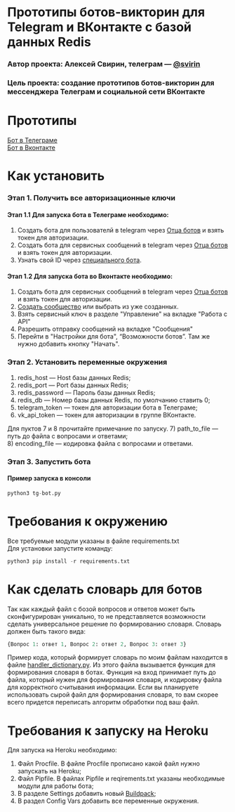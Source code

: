 # Прототипы ботов-викторин для Telegram и ВКонтакте с базой данных Redis
### Автор проекта: Алексей Свирин, телеграм — [@svirin](https://telegram.me/svirin)
### Цель проекта: создание прототипов ботов-викторин для мессенджера Телеграм и социальной сети ВКонтакте

# Прототипы
[Бот в Телеграме](https://telegram.me/@speech_recognition_dvmn_bot)  
[Бот в Вконтакте](https://vk.com/public183166802)

# Как установить
### Этап 1. Получить все авторизационные ключи
#### Этап 1.1 Для запуска бота в Телеграме необходимо:
1) Создать бота для пользователй в telegram через [Отца ботов](https://telegram.me/BotFather) и взять токен для авторизации.
2) Создать бота для сервисных сообщений в telegram через [Отца ботов](https://telegram.me/BotFather) и взять токен для авторизации.
3) Узнать свой ID через [специального бота](https://telegram.me/userinfobot).

#### Этап 1.2 Для запуска бота во Вконтакте необходимо:
1) Создать бота для сервисных сообщений в telegram через [Отца ботов](https://telegram.me/BotFather) и взять токен для авторизации.
2) [Создать сообщество](https://vk.com/groups?tab=admin) или выбрать из уже созданных.
3) Взять сервисный ключ в разделе "Управление" на вкладке "Работа с API"
4) Разрешить отправку сообщений на вкладке "Сообщения"
5) Перейти в "Настройки для бота", “Возможности ботов”. Там же нужно добавить кнопку "Начать".

### Этап 2. Установить переменные окружения
1) redis_host — Host базы данных Redis;
2) redis_port — Port базы данных Redis;
3) redis_password — Пароль базы данных Redis;
4) redis_db — Номер базы данных Redis, по умолчанию ставить 0;
5) telegram_token — токен для авторизации бота в Телеграме;
6) vk_api_token — токен для авторизации в группе ВКонтакте.

Для пуктов 7 и 8 прочитайте примечание по запуску.
7) path_to_file — путь до файла с вопросами и ответами;  
8) encoding_file — кодировка файла с вопросами и ответами.

### Этап 3. Запустить бота 
#### Пример запуска в консоли
```python
python3 tg-bot.py
```

# Требования к окружению
Все требуемые модули указаны в файле requirements.txt  
Для установки запустите команду:
```python
python3 pip install -r requirements.txt
```

# Как сделать словарь для ботов
Так как каждый файл с бозой вопросов и ответов может быть сконфигурирован уникально, то не представляется возможности сделать универсальное решение по формированию словаря.
Словарь должен быть такого вида:
```python
{Вопрос 1: ответ 1, Вопрос 2: ответ 2, Вопрос 3: ответ 3}
```
Пример кода, который формирует словарь по моим файлам находится в файле [handler_dictionary.py](https://github.com/asvirin/quiz-bots/blob/master/handler_dictionary.py). Из этого файла вызывается функция для формирования словаря в ботах. Функция на вход принимает путь до файла, который нужен для формирования словаря, и кодировку файла для корректного считывания информации. Если вы планируете использовать сырой файл для формирования словаря, то вам скорее всего придется переписать алгоритм обработки под ваш файл.

# Требования к запуску на Heroku
Для запуска на Heroku необходимо:
1) Файл Procfile. В файле Procfile прописано какой файл нужно запускать на Heroku;
2) Файл Pipfile. В файлах Pipfile и reqirements.txt указаны необходимые модули для работы бота;
3) В разделе Settings добавить новый [Buildpack](https://github.com/elishaterada/heroku-google-application-credentials-buildpack);
4) В раздел Config Vars добавить все переменные окружения.
